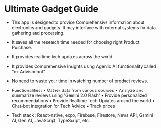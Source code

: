 # Ultimate Gadget Guide

- This app is designed to provide Comprehensive information about electronics and gadgets. It may interface with external systems for data gathering and processing.
- It saves all the research time needed for choosing right Product Purchase.
- It provides realtime tech updates across the world.
- It provides Comprehensive Insights using Agentic AI functionality called "mr.Advisor bot".
- No need to waste your time in watching number of product reviews.
  
- Functionalities:
 • Gather data from various sources
 • Analyze and summarize reviews using 'Gemini 2.0 Flash'
 • Provide personalized recommendations
 • Provide Realtime Tech Updates around the world
 • Chat-bot integration for Tech Advice
 • Track prices

- Tech stack : React-native, expo, Firebase, Firestore, News API, Gemini AI, Gen AI, JavaScript, TypeScript, etc..
